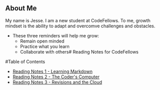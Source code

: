 ## About Me

My name is Jesse. I am a new student at CodeFellows. To me, growth mindset is the ability to adapt and overcomve challenges and obstacles.

- These three reminders will help me grow:
  - Remain open minded
  - Practice what you learn
  - Collaborate with others# Reading Notes for CodeFellows

#Table of Contents

- [Reading Notes 1 - Learning Markdown](markdown.md)
- [Reading Notes 2 - The Coder's Computer](coderscomputer.md)
- [Reading Notes 3 - Revisions and the Cloud](revisionscloud.md)